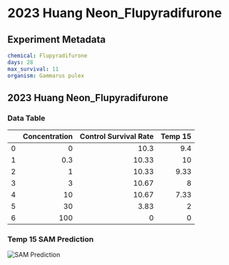 # 2023 Huang Neon_Flupyradifurone

## Experiment Metadata

```yaml
chemical: Flupyradifurone
days: 28
max_survival: 11
organism: Gammarus pulex

```


## 2023 Huang Neon_Flupyradifurone

### Data Table

|    |   Concentration |   Control Survival Rate |   Temp 15 |
|---:|----------------:|------------------------:|----------:|
|  0 |             0   |                   10.3  |      9.4  |
|  1 |             0.3 |                   10.33 |     10    |
|  2 |             1   |                   10.33 |      9.33 |
|  3 |             3   |                   10.67 |      8    |
|  4 |            10   |                   10.67 |      7.33 |
|  5 |            30   |                    3.83 |      2    |
|  6 |           100   |                    0    |      0    |

### Temp 15 SAM Prediction

![SAM Prediction](imgs/sam_predictions/2023_Huang_Neon_Flupyradifurone_Temp_15.png)
